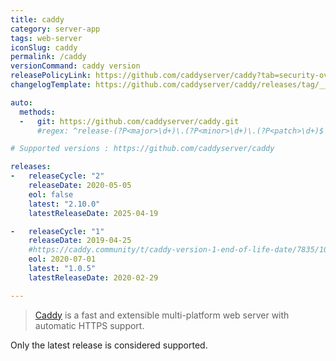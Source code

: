 ```yaml
---
title: caddy
category: server-app
tags: web-server
iconSlug: caddy
permalink: /caddy
versionCommand: caddy version
releasePolicyLink: https://github.com/caddyserver/caddy?tab=security-ov-file
changelogTemplate: https://github.com/caddyserver/caddy/releases/tag/__LATEST__

auto:
  methods:
  -   git: https://github.com/caddyserver/caddy.git
      #regex: ^release-(?P<major>\d+)\.(?P<minor>\d+)\.(?P<patch>\d+)$

# Supported versions : https://github.com/caddyserver/caddy

releases:
-   releaseCycle: "2"
    releaseDate: 2020-05-05
    eol: false
    latest: "2.10.0"
    latestReleaseDate: 2025-04-19

-   releaseCycle: "1"
    releaseDate: 2019-04-25
    #https://caddy.community/t/caddy-version-1-end-of-life-date/7835/10
    eol: 2020-07-01 
    latest: "1.0.5"
    latestReleaseDate: 2020-02-29

---
```


> [Caddy](https://caddyserver.com/) is a fast and extensible multi-platform web
> server with automatic HTTPS support.

Only the latest release is considered supported.
